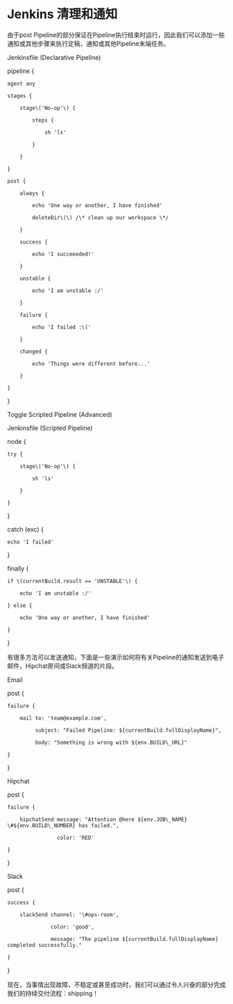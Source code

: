 # Jenkins 清理和通知

由于post Pipeline的部分保证在Pipeline执行结束时运行，因此我们可以添加一些通知或其他步骤来执行定稿，通知或其他Pipeline末端任务。



Jenkinsfile \(Declarative Pipeline\)

pipeline {

    agent any

    stages {

        stage\('No-op'\) {

            steps {

                sh 'ls'

            }

        }

    }

    post {

        always {

            echo 'One way or another, I have finished'

            deleteDir\(\) /\* clean up our workspace \*/

        }

        success {

            echo 'I succeeeded!'

        }

        unstable {

            echo 'I am unstable :/'

        }

        failure {

            echo 'I failed :\('

        }

        changed {

            echo 'Things were different before...'

        }

    }

}

Toggle Scripted Pipeline \(Advanced\)



Jenkinsfile \(Scripted Pipeline\)

node {

    try {

        stage\('No-op'\) {

            sh 'ls'

        }

    }

}

catch \(exc\) {

    echo 'I failed'

}

finally {

    if \(currentBuild.result == 'UNSTABLE'\) {

        echo 'I am unstable :/'

    } else {

        echo 'One way or another, I have finished'

    }

}

有很多方法可以发送通知，下面是一些演示如何将有关Pipeline的通知发送到电子邮件，Hipchat房间或Slack频道的片段。



Email

post {

    failure {

        mail to: 'team@example.com',

             subject: "Failed Pipeline: ${currentBuild.fullDisplayName}",

             body: "Something is wrong with ${env.BUILD\_URL}"

    }

}

Hipchat

post {

    failure {

        hipchatSend message: "Attention @here ${env.JOB\_NAME} \#${env.BUILD\_NUMBER} has failed.",

                    color: 'RED'

    }

}

Slack

post {

    success {

        slackSend channel: '\#ops-room',

                  color: 'good',

                  message: "The pipeline ${currentBuild.fullDisplayName} completed successfully."

    }

}

现在，当事情出现故障，不稳定或甚至成功时，我们可以通过令人兴奋的部分完成我们的持续交付流程：shipping！

